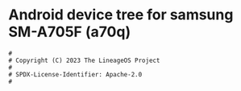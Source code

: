 # Android device tree for samsung SM-A705F (a70q)

```
#
# Copyright (C) 2023 The LineageOS Project
#
# SPDX-License-Identifier: Apache-2.0
#
```
